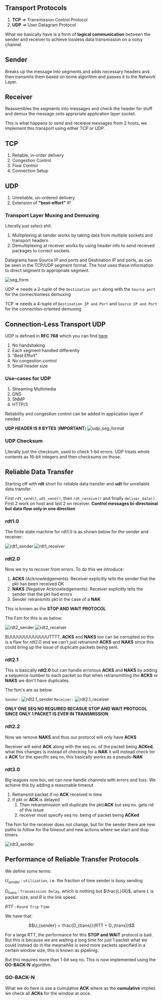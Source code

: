 ## Transport Protocols

1. **TCP** $\Rightarrow$ Transmission Control Protocol
2. **UDP** $\Rightarrow$ User Datagram Protocol 

What we basically have is a form of **logical communication** between the sender and receiver to achieve lossless data transmission on a noisy channel.

## Sender
 Breaks up the message into segments and adds necessary headers and then transmits them based on some algorithm and passes it to the Network Layer.

## Receiver
 Reassembles the segments into messages and check the header for stuff and demux the message onto approriate application layer socket.

This is what happens to send and receieve messages from 2 hosts, we implement this transport using either TCP or UDP.

## TCP
1. Reliable, in-order delivery
2. Congestion Control
3. Flow Control
4. Connection Setup

## UDP
1. Unreliable, un-ordered delivery 
2. Extension of **"best-effort"** IP

### Transport Layer Muxing and Demuxing
Literally just select shit.
1. Multiplexing at sender works by taking data from multiple sockets and transport headers.
2. Demultiplexing at receiver works by using header info to send recieved packages to correct sockets.

Datagrams have Source IP and ports and Destination IP and ports, as can be seen in the TCP/UDP segment format. The host uses these information to direct segment to appropriate segment.

![seg_form](seg_format.png "TCP/UDP segment format")

UDP $\Rightarrow$ needs a 2-tuple of the `Destination port` along with the `Source port` for the connectionless demuxing

TCP $\Rightarrow$ needs a 4-tuple of `Destination IP and Port` and `Source IP and Port` for the connection-oriented demuxing

## Connection-Less Transport UDP
UDP is defined in **RFC 768** which you can find [here](https://www.rfc-editor.org/rfc/rfc768)
1. No handshaking
2. Each segment handled differently 
3. "Best Effort"
4. No congestion control
5. Small header size

### Use-cases for UDP
1. Streaming Multimedia
2. DNS
3. SNMP
4. HTTP/3

Reliability and congestion control can be added in application layer if needed

**UDP HEADER IS 8 BYTES** (**IMPORTANT**)
![udp_seg_format](udp_seg_format.png "UDP Segment Format")

### UDP Checksum
Literally just the checksum, used to check 1-bit errors. UDP treats whole contents as 16-bit integers and then checksums on those.

## Reliable Data Transfer
Starting off with **rdt** short for reliable data transfer and **udt** for unreliable data transfer.

First `rdt_send()`, `udt_send()`, then `rdt_receive()` and finally `deliver_data()`.
First 2 work on host and last 2 on receiver.
**Control messages bi-directoinal but data flow only in one direction**

### rdt1.0
The finite state machine for rdt1.0 is as shown below for the sender and receiver:

![rdt1_sender](rdt1_sender.png "rdt1.0 sender fsm")
![rdt1_receiver](rdt1_receiver.png "rdt1.0 receiver fsm")

### rdt2.0
Now we try to recover from errors. To do this we introduce:
1. **ACKS** (Acknowledgements): Receiver explicitly tells the sender that the pkt has been received OK
2. **NAKS** (Negative Acknowledgements): Receiver explicitly tells the sender that the pkt had errors
3. Sender retransmits pkt in the case of a **NAK**

This is known as the **STOP AND WAIT PROTOCOL**

The Fsm for this is as below:

![rdt2_sender](rdt2_sender.png "rdt2.0 sender fsm")
![rdt2_receiver](rdt2_receiver.png "rdt2.0 receiver fsm")

BUUUUUUUUUUUUUTTTT, **ACKS** and **NAKS** too can be corrupted so this is a flaw for rdt2.0 and we can't just retransmit **ACKS** and **NAKS** since this could bring up the issue of duplicate packets being sent.

### rdt2.1
This is basically **rdt2.0** but can handle erronous **ACKS** and **NAKS** by adding a sequence number to each packet so that when retransmitting the **ACKS** or **NAKS** we don't have duplicates.

The fsm's are as below:

`Sender:`
![rdt2.1_sender](rdt2.1_sender.png "rdt2.1 sender fsm")
`Receiver:`
![rdt2.1_receiver](rdt2.1_receiver.png "rdt2.1 receiver fsm")

**ONLY ONE SEQ NO REQUIRED BECASUE STOP AND WAIT PROTOCOL SINCE ONLY 1 PACKET IS EVER IN TRANSMISSION**

### rdt2.2
Now we remove **NAKS** and thus our protocol will only have **ACKS**

Receiver will send **ACK** along with the seq no. of the packet being **ACKed**, what this changes is instead of checking for a **NAK** it will instead check for a **ACK** for the specific seq no, this basically works as a pseudo-**NAK**

### rdt3.0
Big leagues now boi, we can now handle channels with errors and loss. We achieve this by adding a reasonable timeout

1. Retransmit packet if no **ACK** received in time
2. if pkt or **ACK** is delayed
   1. Then retransmission will duplicate the pkt/**ACK** but seq no. gets rid of this issue
   2. receiver must specify seq no. being of packet being **ACKed**

The fsm for the receiver does not change, but for the sender there are new paths to follow for the timeout and new actions where we start and stop timers. 

![rdt3_sender](rdt3_sender.png "rdt3.0 sender fsm")

## Performance of Reliable Transfer Protocols
We define some terms:

$U_{sender}$ : `utilization`, i.e. the fraction of time sender is busy sending

$D_{trans}$ : `Transmission Delay`, which is nothing but $\frac{L}{R}$, where $L$ is packet size, and $R$ is the link speed.

$RTT$ : `Round Trip Time`

We have that:

$$U_{sender} = \frac{D_{trans}}{RTT + D_{trans}}$$

For a large RTT, the performance for this **STOP and WAIT** protocol is bad. But this is because we are waiting a long time for just 1 packet what we could instead do in the meanwhlie is send more packets specified in a certain window size, this is known as pipelinig.

But this requires more than 1-bit seq no. This is now implemented using the **GO-BACK-N** algorithm.

### GO-BACK-N 
What we do here is use a cumulative **ACK** where as the **cumulative** implies we check all **ACKs** for the window at once.